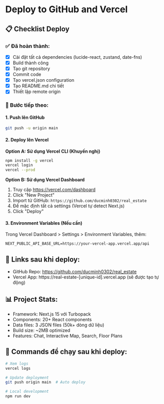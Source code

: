 # Deploy to GitHub and Vercel

## 📋 Checklist Deploy

### ✅ Đã hoàn thành:
- [x] Cài đặt tất cả dependencies (lucide-react, zustand, date-fns)
- [x] Build thành công
- [x] Tạo git repository
- [x] Commit code
- [x] Tạo vercel.json configuration
- [x] Tạo README.md chi tiết
- [x] Thiết lập remote origin

### 🚀 Bước tiếp theo:

#### 1. Push lên GitHub
```bash
git push -u origin main
```

#### 2. Deploy lên Vercel

**Option A: Sử dụng Vercel CLI (Khuyến nghị)**
```bash
npm install -g vercel
vercel login
vercel --prod
```

**Option B: Sử dụng Vercel Dashboard**
1. Truy cập https://vercel.com/dashboard
2. Click "New Project"
3. Import từ GitHub: `https://github.com/ducminh0302/real_estate`
4. Để mặc định tất cả settings (Vercel tự detect Next.js)
5. Click "Deploy"

#### 3. Environment Variables (Nếu cần)
Trong Vercel Dashboard > Settings > Environment Variables, thêm:
```
NEXT_PUBLIC_API_BASE_URL=https://your-vercel-app.vercel.app/api
```

## 🔗 Links sau khi deploy:
- GitHub Repo: https://github.com/ducminh0302/real_estate
- Vercel App: https://real-estate-[unique-id].vercel.app (sẽ được tạo tự động)

## 📊 Project Stats:
- Framework: Next.js 15 với Turbopack
- Components: 20+ React components
- Data files: 3 JSON files (50k+ dòng dữ liệu)
- Build size: ~2MB optimized
- Features: Chat, Interactive Map, Search, Floor Plans

## 🔧 Commands để chạy sau khi deploy:
```bash
# Xem logs
vercel logs

# Update deployment
git push origin main  # Auto deploy

# Local development
npm run dev
```
